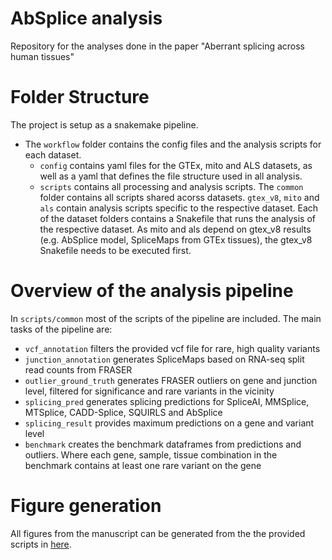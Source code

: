 # AbSplice analysis

Repository for the analyses done in the paper "Aberrant splicing across human tissues"

# Folder Structure
The project is setup as a snakemake pipeline. 

* The `workflow` folder contains the config files and the analysis scripts for each dataset.
    * `config` contains yaml files for the GTEx, mito and ALS datasets, as well as a yaml that defines the file structure used in all analysis. 
    * `scripts` contains all processing and analysis scripts. The `common` folder contains all scripts shared acorss datasets. `gtex_v8`, `mito` and `als` contain analysis scripts specific to the respective dataset. Each of the dataset folders contains a Snakefile that runs the analysis of the respective dataset. As mito and als depend on gtex_v8 results (e.g. AbSplice model, SpliceMaps from GTEx tissues), the gtex_v8 Snakefile needs to be executed first.

# Overview of the analysis pipeline
In `scripts/common` most of the scripts of the pipeline are included.
The main tasks of the pipeline are:
* `vcf_annotation` filters the provided vcf file for rare, high quality variants 
* `junction_annotation` generates SpliceMaps based on RNA-seq split read counts from FRASER
* `outlier_ground_truth` generates FRASER outliers on gene and junction level, filtered for significance and rare variants in the vicinity
* `splicing_pred` generates splicing predictions for SpliceAI, MMSplice, MTSplice, CADD-Splice, SQUIRLS and AbSplice
* `splicing_result` provides maximum predictions on a gene and variant level
* `benchmark` creates the benchmark dataframes from predictions and outliers. Where each gene, sample, tissue combination in the benchmark contains at least one rare variant on the gene

# Figure generation
All figures from the manuscript can be generated from the the provided scripts in [here](https://gitlab.cmm.in.tum.de/gagneurlab/absplice_figures/-/tree/master/figures_R).








